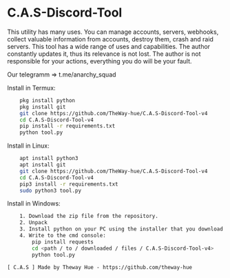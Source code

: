 # C.A.S-Discord-Tool

 This utility has many uses.
 You can manage accounts, servers, webhooks, collect valuable information from accounts, destroy them, crash and raid servers.
 This tool has a wide range of uses and capabilities.
 The author constantly updates it, thus its relevance is not lost.
 The author is not responsible for your actions, everything you do will be your fault.
 
 Our telegramm => t.me/anarchy_squad

Install in Termux:
```bash
    pkg install python
    pkg install git
    git clone https://github.com/TheWay-hue/C.A.S-Discord-Tool-v4
    cd C.A.S-Discord-Tool-v4
    pip install -r requirements.txt
    python tool.py
```
Install in Linux:
```bash
    apt install python3
    apt install git
    git clone https://github.com/TheWay-hue/C.A.S-Discord-Tool-v4
    cd C.A.S-Discord-Tool-v4
    pip3 install -r requirements.txt
    sudo python3 tool.py
```
Install in Windows:
```bash
    1. Download the zip file from the repository.
    2. Unpack
    3. Install python on your PC using the installer that you download from the official site.
    4. Write to the cmd console:
        pip install requests
        cd <path / to / downloaded / files / C.A.S-Discord-Tool-v4>
        python tool.py
```
    [ C.A.S ] Made by Theway Hue - https://github.com/theway-hue
